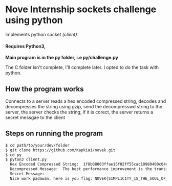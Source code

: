 # Nove Internship sockets challenge using python
Implements python socket *(client)*
#### Requires Python3, 

**Main program is in the py folder, i.e py/challenge.py**

The C folder isn't complete, I'll complete later. I opted to do the task with python.

## How the program works
Connects to a server
reads a hex encoded compressed string,
decodes and decompresses the string using gzip,
send the decompresswd string to the server,
the server checks the string, if it is corect, the server returns a secret messgae to the client

## Steps on running the program

```bash 
$ cd path/to/your/dev/folder
$ git clone https://github.com/Kapkiai/novek.git
$ cd py
$ pyton3 client.py
  Hex Encoded Compressed String:  1f8b08003ffae15f02ff55cac10980400c04c056b602abb18153721a249b2309dabe873fbfc3aca760932c0c89ee618dbb406d84df62c282266a9e8ac6d452277ab87d46e7e371290f64b59ac93fffe1f202fcefa41e62000000
  Decompressed Message:  The best performance improvement is the transition from the nonworking state to the working state.
  Secret Message:  
  Nice work padawan, here is you flag: NOVEK{S1MPL1C1TY_1S_THE_SOUL_OF_EFF1C1ENCY}
 
```



